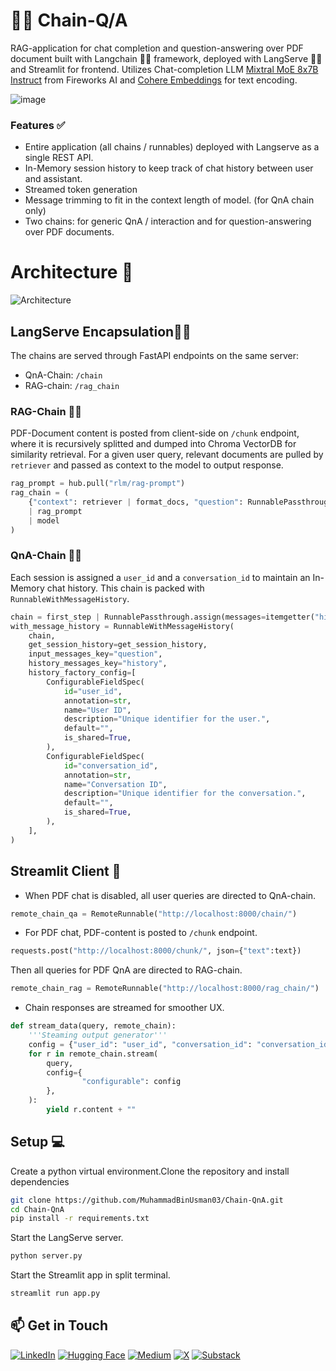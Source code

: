 # 🤗💬 Chain-Q/A

RAG-application for chat completion and question-answering over PDF document built with Langchain 🦜🔗 framework, deployed with LangServe 🦜️🏓 and Streamlit for frontend. Utilizes Chat-completion LLM [Mixtral MoE 8x7B Instruct](https://fireworks.ai/models/fireworks/mixtral-8x7b-instruct) from Fireworks AI and [Cohere Embeddings](https://cohere.com/embed) for text encoding.

![image](https://github.com/MuhammadBinUsman03/Chain-QnA/assets/58441901/b0f385d4-d140-46bd-8f57-5387429c47bd)

### Features ✅
- Entire application (all chains / runnables) deployed with Langserve as a single REST API.
- In-Memory session history to keep track of chat history between user and assistant.
- Streamed token generation
- Message trimming to fit in the context length of model. (for QnA chain only)
- Two chains: for generic QnA / interaction and for question-answering over PDF documents.


# Architecture 📐
![Architecture](https://github.com/MuhammadBinUsman03/Chain-QnA/assets/58441901/75270a5a-86a8-4dcf-85e9-f482fcfb50a1)
## LangServe Encapsulation🦜️🏓
The chains are served through FastAPI endpoints on the same server:
- QnA-Chain: `/chain` 
- RAG-chain: `/rag_chain`

### RAG-Chain 📑🔗
PDF-Document content is posted from client-side on `/chunk` endpoint, where it is recursively splitted and dumped into Chroma VectorDB for similarity retrieval. For a given user query, relevant documents are pulled by `retriever` and passed as context to the model to output response.

```python
rag_prompt = hub.pull("rlm/rag-prompt")
rag_chain = (
    {"context": retriever | format_docs, "question": RunnablePassthrough()}
    | rag_prompt
    | model
)
```
### QnA-Chain 💬🔗
Each session is assigned a `user_id` and a `conversation_id` to maintain an In-Memory chat history. This chain is packed with `RunnableWithMessageHistory`.

```python
chain = first_step | RunnablePassthrough.assign(messages=itemgetter("history") | trimmer) | prompt | model
with_message_history = RunnableWithMessageHistory(
    chain,
    get_session_history=get_session_history,
    input_messages_key="question",
    history_messages_key="history",
    history_factory_config=[
        ConfigurableFieldSpec(
            id="user_id",
            annotation=str,
            name="User ID",
            description="Unique identifier for the user.",
            default="",
            is_shared=True,
        ),
        ConfigurableFieldSpec(
            id="conversation_id",
            annotation=str,
            name="Conversation ID",
            description="Unique identifier for the conversation.",
            default="",
            is_shared=True,
        ),
    ],
)
```
## Streamlit Client 🔺
- When PDF chat is disabled, all user queries are directed to QnA-chain.
```python
remote_chain_qa = RemoteRunnable("http://localhost:8000/chain/")
```
- For PDF chat, PDF-content is posted to `/chunk` endpoint.
```python
requests.post("http://localhost:8000/chunk/", json={"text":text})
```
Then all queries for PDF QnA are directed to RAG-chain.
```python
remote_chain_rag = RemoteRunnable("http://localhost:8000/rag_chain/")
```
- Chain responses are streamed for smoother UX.
```python
def stream_data(query, remote_chain):
    '''Steaming output generator'''
    config = {"user_id": "user_id", "conversation_id": "conversation_id"}
    for r in remote_chain.stream(
        query,
        config={
                "configurable": config
        },
    ):
        yield r.content + ""
```
## Setup 💻
Create a python virtual environment.Clone the repository and install dependencies
```bash
git clone https://github.com/MuhammadBinUsman03/Chain-QnA.git
cd Chain-QnA
pip install -r requirements.txt
```

Start the LangServe server.
```bash
python server.py
```
Start the Streamlit app in split terminal.
```bash
streamlit run app.py
```

## 📫 Get in Touch
[![LinkedIn](https://img.shields.io/badge/LinkedIn-0A66C2?logo=linkedin&logoColor=fff)](https://www.linkedin.com/in/muhammad-bin-usman/)
[![Hugging Face](https://img.shields.io/badge/Hugging%20Face-FFD21E?logo=huggingface&logoColor=000)](https://huggingface.co/Muhammad2003)
[![Medium](https://img.shields.io/badge/Medium-%23000000.svg?logo=medium&logoColor=white)](https://medium.com/@muhammadbinusman03)
[![X](https://img.shields.io/badge/X-%23000000.svg?logo=X&logoColor=white)](https://x.com/Muhamma97033716)
[![Substack](https://img.shields.io/badge/Substack-FF6719?logo=substack&logoColor=fff)](https://substack.com/@rethinkai)
